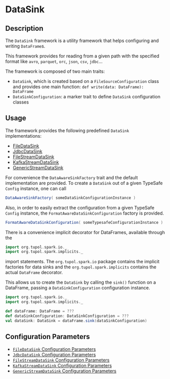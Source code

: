 # DataSink


## Description

The `DataSink` framework is a utility framework that helps configuring and writing `DataFrame`s.

This framework provides for reading from a given path with the specified format like `avro`, `parquet`, `orc`, `json`,
`csv`, `jdbc`...

The framework is composed of two main traits:
- `DataSink`, which is created based on a `FileSourceConfiguration` class and provides one main function:
    `def write(data: DataFrame): DataFrame`
- `DataSinkConfiguration`: a marker trait to define `DataSink` configuration classes


## Usage

The framework provides the following predefined `DataSink` implementations:

- [FileDataSink](file-data-sink.md)
- [JdbcDataSink](jdbc-data-sink.md)
- [FileStreamDataSink](streaming-file-data-sink.md)
- [KafkaStreamDataSink](streaming-kafka-data-sink.md)
- [GenericStreamDataSink](streaming-generic-data-sink.md)

For convenience the `DataAwareSinkFactory` trait and the default implementation are provided.
To create a `DataSink` out of a given TypeSafe `Config` instance, one can call

```scala
DataAwareSinkFactory( someDataSinkConfigurationInstance )
```

Also, in order to easily extract the configuration from a given TypeSafe `Config` instance,
the `FormatAwareDataSinkConfiguration` factory is provided.

```scala
FormatAwareDataSinkConfiguration( someTypesafeConfigurationInstance )
```

There is a convenience implicit decorator for DataFrames, available through the
```scala
import org.tupol.spark.io._
import org.tupol.spark.implicits._
```
import statements.
The `org.tupol.spark.io` package contains the implicit factories for data sinks and the `org.tupol.spark.implicits`
contains the actual `DataFrame` decorator.

This allows us to create the `DataSink` by calling the `sink()` function on a DataFrame,
passing a `DataSinkConfiguration`  configuration instance.

```scala
import org.tupol.spark.io._
import org.tupol.spark.implicits._

def dataFrame: DataFrame = ???
def dataSinkConfiguration: DataSinkConfiguration = ???
val dataSink: DataSink = dataFrame.sink(dataSinkConfiguration)
```


## Configuration Parameters

- [`FileDataSink` Configuration Parameters](file-data-sink.md#configuration-parameters)
- [`JdbcDataSink` Configuration Parameters](jdbc-data-sink.md#configuration-parameters)
- [`FileStreamDataSink` Configuration Parameters](streaming-file-data-sink.md#configuration-parameters)
- [`KafkaStreamDataSink` Configuration Parameters](streaming-kafka-data-sink.md#configuration-parameters)
- [`GenericStreamDataSink` Configuration Parameters](streaming-generic-data-sink.md#configuration-parameters)
